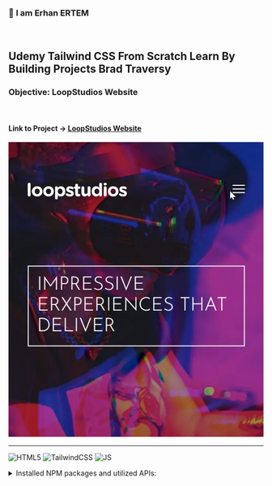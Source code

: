 ### 👋 **I am Erhan ERTEM**

&emsp;

## Udemy Tailwind CSS From Scratch Learn By Building Projects Brad Traversy

### **Objective:** LoopStudios Website

&emsp;

#### Link to Project &rarr; [LoopStudios Website](https://loopstudios-erhan-ertem.netlify.app/)

![Screenshot](screenshot.webp)

---

![HTML5](https://img.shields.io/badge/HTML5-E34F26?style=for-the-badge&logo=html5&logoColor=white) ![TailwindCSS](https://img.shields.io/badge/Tailwind_CSS-38B2AC?style=for-the-badge&logo=tailwind-css&logoColor=white) ![JS](https://img.shields.io/badge/JavaScript-323330?style=for-the-badge&logo=javascript&logoColor=F7DF1E)

<details>
<summary>Installed NPM packages and utilized APIs:</summary>

| Package command                      | Package link               | Description                      |
| ------------------------------------ | -------------------------- | -------------------------------- |
| npm i -D tailwindcss                 | <https://tailwindcss.com/> | CSS preprocessor                 |
| npm i -D prettier-plugin-tailwindcss |                            | Prettier support for tailwindcss |

</details>

&emsp;
